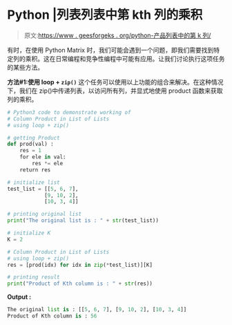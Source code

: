 # Python |列表列表中第 kth 列的乘积

> 原文:[https://www . geesforgeks . org/python-产品列表中的第 k 列/](https://www.geeksforgeeks.org/python-product-of-kth-column-in-list-of-lists/)

有时，在使用 Python Matrix 时，我们可能会遇到一个问题，即我们需要找到特定列的乘积。这在日常编程和竞争性编程中可能有应用。让我们讨论执行这项任务的某些方法。

**方法#1:使用 loop + `zip()`**
这个任务可以使用以上功能的组合来解决。在这种情况下，我们在 zip()中传递列表，以访问所有列，并显式地使用 product 函数来获取列的乘积。

```py
# Python3 code to demonstrate working of
# Column Product in List of Lists
# using loop + zip()

# getting Product
def prod(val) :
    res = 1 
    for ele in val:
        res *= ele
    return res 

# initialize list
test_list = [[5, 6, 7],
            [9, 10, 2], 
            [10, 3, 4]]

# printing original list
print("The original list is : " + str(test_list))

# initialize K
K = 2

# Column Product in List of Lists
# using loop + zip()
res = [prod(idx) for idx in zip(*test_list)][K] 

# printing result
print("Product of Kth column is : " + str(res))
```

**Output :**

```py
The original list is : [[5, 6, 7], [9, 10, 2], [10, 3, 4]]
Product of Kth column is : 56

```
